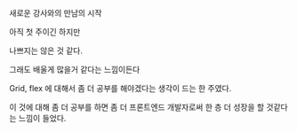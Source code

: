 새로운 강사와의 만남의 시작

아직 첫 주이긴 하지만

나쁘지는 않은 것 같다.

그래도 배울게 많을거 같다는 느낌이든다

Grid, flex 에 대해서 좀 더 공부를 해야겠다는 생각이 드는 한 주였다.

이 것에 대해 좀 더 공부를 하면 좀 더 프론트엔드 개발자로써 한 층 더 성장을 할 것같다는 느낌이 들었다.
